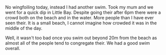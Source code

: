 No wingfoiling today, instead I had another swim. Took my mum and we went for a quick dip in Little Bay. Despite going their after 6pm there were a crowd both on the beach and in the water. More people than I have ever seen their. It is a small beach, I cannot imagine how crowded it was in the middle of the day. 

Well, it wasn't too bad once you swim out beyond 20m from the beach as almost all of the people tend to congregate their. We had a good swim overall.